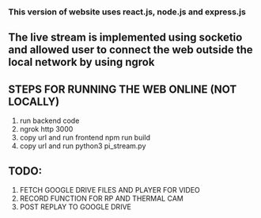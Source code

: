### This version of website uses react.js, node.js and express.js
## The live stream is implemented using socketio and allowed user to connect the web outside the local network by using ngrok


## STEPS FOR RUNNING THE WEB ONLINE (NOT LOCALLY)
1. run backend code
2. ngrok http 3000
3. copy url and run frontend npm run build
4. copy url and run python3 pi_stream.py

## TODO:
1. FETCH GOOGLE DRIVE FILES AND PLAYER FOR VIDEO
2. RECORD FUNCTION FOR RP AND THERMAL CAM
3. POST REPLAY TO GOOGLE DRIVE
